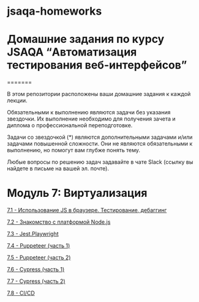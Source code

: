 # jsaqa-homeworks

# Домашние задания по курсу JSAQA “Автоматизация тестирования веб-интерфейсов”

=======


В этом репозитории расположены ваши домашние задания к каждой лекции.

Обязательными к выполнению являются задачи без указания звездочки. Их выполнение необходимо для получения зачета и диплома о профессиональной переподготовке.

Задачи со звездочкой (*) являются дополнительными задачами и/или задачами повышенной сложности. Они не являются обязательными к выполнению, но помогут вам глубже понять тему.

Любые вопросы по решению задач задавайте в чате Slack (ссылку вы найдете в письме на вашей эл. почте).


# Модуль 7: Виртуализация

[7.1 - Использование JS в браузере. Тестирование, дебаггинг]()

[7.2 - Знакомство с платформой Node.js]()

[7.3 - Jest.Playwright]()

[7.4 - Puppeteer (часть 1)]()

[7.5 - Puppeteer (часть 2)]()

[7.6 - Cypress (часть 1)]()

[7.7 - Cypress (часть 2)]()

[7.8 - CI/СD]()


